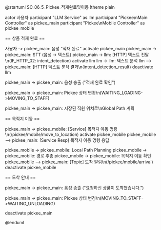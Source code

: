 @startuml SC_06_5_Pickee_적재완료및이동
!theme plain

actor 사용자
participant "LLM Service" as llm
participant "Pickee\nMain Controller" as pickee_main
participant "Pickee\nMobile Controller" as pickee_mobile

== 상품 적재 완료 ==

사용자 -> pickee_main: 음성 "적재 완료"
activate pickee_main
pickee_main -> pickee_main: STT (음성 → 텍스트)
pickee_main -> llm: [HTTP] 텍스트 전달\n(IF_HTTP_02: intent_detection)
activate llm
llm -> llm: 텍스트 분석
llm --> pickee_main: [HTTP] 텍스트 분석 결과\n(intent_detection_result)
deactivate llm

pickee_main -> pickee_main: 음성 송출 ("적재 완료 확인")

pickee_main -> pickee_main: Pickee 상태 변경\n(WAITING_LOADING->MOVING_TO_STAFF)

pickee_main -> pickee_main: 저장된 직원 위치로\nGlobal Path 계획

== 목적지 이동 ==

pickee_main -> pickee_mobile: [Service] 목적지 이동 명령\n(/pickee/mobile/move_to_location)
activate pickee_mobile
pickee_mobile --> pickee_main: [Service Resp] 목적지 이동 명령 응답

pickee_mobile -> pickee_mobile: Local Path Planning
pickee_mobile -> pickee_mobile: 경로 추종
pickee_mobile -> pickee_mobile: 목적지 이동 확인
pickee_mobile --> pickee_main: [Topic] 도착 알림\n(/pickee/mobile/arrival)
deactivate pickee_mobile

== 도착 안내 ==

pickee_main -> pickee_main: 음성 송출 ("요청하신 상품이 도착했습니다.")

pickee_main -> pickee_main: Pickee 상태 변경\n(MOVING_TO_STAFF->WAITING_UNLOADING)

deactivate pickee_main

@enduml
